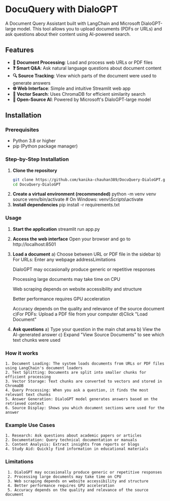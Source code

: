 # DocuQuery with DialoGPT

A Document Query Assistant built with LangChain and Microsoft DialoGPT-large model. This tool allows you to upload documents (PDFs or URLs) and ask questions about their content using AI-powered search.

## Features

- **📄 Document Processing**: Load and process web URLs or PDF files
- **❓ Smart Q&A**: Ask natural language questions about document content
- **🔍 Source Tracking**: View which parts of the document were used to generate answers
- **🌐 Web Interface**: Simple and intuitive Streamlit web app
- **🔄 Vector Search**: Uses ChromaDB for efficient similarity search
- **🤖 Open-Source AI**: Powered by Microsoft's DialoGPT-large model

## Installation

### Prerequisites
- Python 3.8 or higher
- pip (Python package manager)

### Step-by-Step Installation

1. **Clone the repository**
   ```bash
   git clone https://github.com/kanika-chauhan389/DocuQuery-DialoGPT.git
   cd DocuQuery-DialoGPT
2. **Create a virtual environment (recommended)**
   python -m venv venv
source venv/bin/activate  # On Windows: venv\Scripts\activate
3. **Install dependencies**
   pip install -r requirements.txt
   
### Usage
1. **Start the application**
   streamlit run app.py
2. **Access the web interface**
    Open your browser and go to http://localhost:8501
3. **Load a document**
   a) Choose between URL or PDF file in the sidebar
   b) For URLs: Enter any webpage addressLimitations

    DialoGPT may occasionally produce generic or repetitive responses

    Processing large documents may take time on CPU

    Web scraping depends on website accessibility and structure

    Better performance requires GPU acceleration

    Accuracy depends on the quality and relevance of the source document
   c)For PDFs: Upload a PDF file from your computer
   d)Click "Load Document"
4. **Ask questions**
   a) Type your question in the main chat area
   b) View the AI-generated answer
   c) Expand "View Source Documents" to see which text chunks were used

### How it works
    1. Document Loading: The system loads documents from URLs or PDF files using LangChain's document loaders
    2. Text Splitting: Documents are split into smaller chunks for efficient processing
    3. Vector Storage: Text chunks are converted to vectors and stored in ChromaDB
    4. Query Processing: When you ask a question, it finds the most relevant text chunks
    5. Answer Generation: DialoGPT model generates answers based on the retrieved context
    6. Source Display: Shows you which document sections were used for the answer

### Example Use Cases
    1. Research: Ask questions about academic papers or articles
    2. Documentation: Query technical documentation or manuals
    3. Content Analysis: Extract insights from reports or blogs
    4. Study Aid: Quickly find information in educational materials

### Limitations
     1. DialoGPT may occasionally produce generic or repetitive responses
     2. Processing large documents may take time on CPU
     3. Web scraping depends on website accessibility and structure
     4. Better performance requires GPU acceleration
     5. Accuracy depends on the quality and relevance of the source document


  
